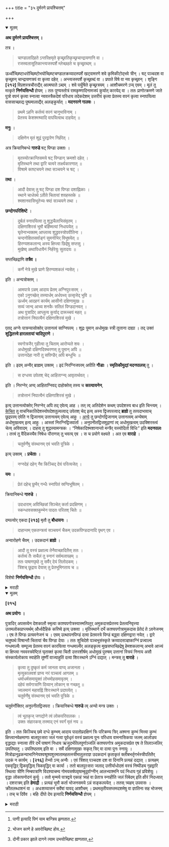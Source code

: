 +++
title = "३५ दुर्मरणे प्रायश्चित्तम्"

+++

<details open><summary>मूलम्</summary>

**अथ दुर्मरणे प्रायश्चित्तम् ।**

तत्र ।

> चाण्डालादिहते ऽन्तरिक्षमृते कृच्छ्रातिकृच्छ्रचान्द्रायणानि वा ।  
रजस्वलासूतिकान्त्यजस्पर्शे म्लेच्छहते च कृच्छ्राब्दम् ॥  

ऊर्ध्वोच्छिष्टाधरोच्छिष्टोभयोच्छिष्टचण्डालक्रव्यादस्पर्शे खट्वामरणे शवे कृमिकीटोद्भवे त्रीन् । षट् पञ्चदश वा कृच्छ्रान् चान्द्रायणत्रयं वा कृत्वा दहेत् । अन्त्यजस्पर्शे कृच्छ्राब्दं वा । प्रपाते विषे वा नव कृच्छ्रान् । शृङ्गि **[२१२]** विप्रशस्त्रचौराद्यैर् आत्मघाते ऽब्दम् । शवे पर्युषिते कृच्छ्रत्रयम् । आशौचमरणे ऽप्य् एवम् । मूलं तु मत्कृते **निर्णयसिन्धौ** ज्ञेयम् । ततः पुण्यस्तोत्रं रामकृष्णादिनामजपं कुर्यात् कारयेद् वा । ततः प्राणोत्क्रमणे जाते पुत्रो वपनं कृत्वा स्नात्वा नववस्त्रैकदेशं परिधाय तदेकदेशम् उत्तरीयं कृत्वा प्रेतस्य वपनं कृत्वा स्नापयित्वा वाससाच्छाद्य पुष्पमालाद्यैर् अलङ्कुर्यात् । **मदनरत्ने गालवः** । 

> प्रथमे ऽहनि कर्तव्यं वपनं चानुभाविनाम् ।  
प्रेतस्य केशश्मश्र्वादि वापयित्वाथ दाहयेत् ॥

**मनुः** ।

> दक्षिणेन मृतं शूद्रं पुरद्वारेण निर्हरेत् ।

अत्र क्रियानिबन्धे **गारुडे** षट् पिण्डा उक्ताः । 

> मृतस्योत्क्रान्तिसमये षट् पिण्डान् क्रमशो दहेत् ।  
मृतिस्थाने तथा द्वारि चत्वरे तार्क्ष्यकारणात् ॥  
विश्रामे काष्टचयने तथा सञ्चयने च षट् ।

**तथा** ।

> आदौ देवास् तु षट् पिण्डा दश पिण्डा दशाह्निकाः ।  
स्थाने चार्धपथे ऽतीते चितायां शवहस्तके ॥  
श्मशानवासिभूतेभ्यः षष्ठं सञ्चयने तथा ।

**छन्दोगपरिशिष्टे** ।

> दुर्बलं स्नापयित्वा तु शुद्धचैलाभिसंवृतम् ।  
दक्षिणाशिरसं भूमौ बर्हिष्मत्यां निधापयेत् ॥  
घृतेनाभ्यक्तम् आप्लाव्य शुद्धवस्त्रोपवीतिना ।  
चन्दनोक्षितसर्वाङ्गं सुमनोभिर् विभूषयेत् ॥  
हिरण्यशकलान्य् अस्य क्षिप्त्वा छिद्रेषु सप्तसु ।  
मुखेष्व् अथापिधायैनं निर्हरेयुः सुतादयः ॥

सप्तच्छिद्राणि **तत्रैव ।**

> कर्णे नेत्रे मुखे घ्राणे हिरण्यशकलं न्यसेत् । 

इति । अन्यत्रोक्तम् ।

> आमपात्रे ऽन्नम् आदाय प्रेतम् अग्निपुरःसरम् ।  
एको ऽनुगच्छेत् तस्यार्धम् अर्धपथ्य् उत्सृजेद् भुवि ॥  
ऊर्ध्वम् आदहनं कार्यम् आसीनो दक्षिणामुखः ॥  
सव्यं जान्व् आच्य शनकैः सतिलं पिण्डदानवत् ।  
अथ पुत्रादिर् आप्लुत्य कुर्याद् दारूच्चयं महत् ॥  
तत्रोत्तानं निपात्यैनं दक्षिणाशिरसं मुखे ।

एतद् अग्नेः पात्रन्यासोक्तेर् उत्तानत्वं साग्निपरम् । शूद्रः पुमान् अधोमुखः स्त्री तूत्ताना दाह्या । तद् उक्तं **शुद्धितत्त्वे हारलतायां चादिपुराणे** ।

> स्वगोत्रजैर् गृहीत्वा तु चिताम् आरोप्यते शवः ।  
अधोमुखो दक्षिणदिक्चरणस् तु पुमान् अपि ॥  
उत्तानदेहा नारी तु सपिण्डैर् अपि बन्धुभिः ॥ 

इति । इदम् अन्यैर् ब्राह्मम् उक्तम् । इदं निरग्निजपरम् अपीति **गौडाः** । **स्मृतिकौमुद्यां मदनपालस्** तु । 

> स दग्धव्य उपेतश् चेद् आहिताग्न्य् आवृतार्थवत् । 

इति । निरग्नेर् अप्य् आहिताग्निवद् दाहोक्तेस् तस्य च **कात्यायनेन**,

> तत्रोत्तानं निपात्यैनं दक्षिणाशिरसं मुखे ।

इत्य् उत्तानत्वोक्तेर् निरग्नेर् अपि तद् एवेत्य् आह । तत् त्व् अतिदेशेन कथम् उपदेशस्य बाध इति चिन्त्यम् । <u>केचित्</u> तु वाचनिकातिदेशस्योपदेशतुल्यत्वाद् उपेतश् चेद् इत्य् अस्य द्विजपरत्वाद् **ब्राह्मे** तु तत्पदाभावाच् छूद्रपरम् एवेति न द्विजानाम् उत्तानत्वम् एवेत्य् आहुः । <u>अन्ये</u> तु छन्दोगद्विजानाम् उत्तानत्वम् अन्येषाम् अधोमुखत्वम् इत्य् आहुः । आस्तां निरग्निद्विजवार्ता । अनुपनीतद्विजशूद्राणां त्व् अधोमुखत्वम् उदक्शिरस्त्वं चेत्य् अविवादम् । दाहस् तु शूद्रस्यामन्त्रकः । “निषेकादिश्मशानान्तो मन्त्रैर् यस्योदितो विधिः” इति **मदनपालः** । तत्त्वं तु वैदिकस्यैव निषेधः पौराणस् तु भवत्य् एव । स च प्रयोगे वक्ष्यते । अत एव **वाराहे** ।

> चतुर्वर्णेषु संस्थानम् एवं भवति पुत्रिके ।

इत्य् उक्तम् । **प्रचेताः** ।

> नग्नदेहं दहेन् नैव किञ्चिद् देयं परित्यजेत् ।

**यमः** ।

> प्रेतं दहेच् छुभैर् गन्धैः स्नापितं स्रग्विभूषितम् ।

क्रियानिबन्धे **गारुडे** ।

> उदधाराम् अविच्छिन्नां सिञ्चेत् कर्ता प्रदक्षिणम् ।  
स्कन्धावसक्तकुम्भेन पादतः परितश् चितेः ॥ 

दम्पत्योर् एकदा **[२१३]** मृतौ तु **बौधायनः** ।

> दाहान्तम् एकतन्त्रत्वं सञ्चयनं चैकम् उदकपिण्डदानादि पृथग् एव ।

अन्वारोहणे चैवम् । उदकदानं **ब्राह्मे** ।

> आदौ तु वस्त्रं प्रक्षाल्य तेनैवाच्छादितैस् ततः ।  
कर्तव्यं तैः सचैलं तु स्नानं सर्वमलापहम् ॥  
ततः पाषाणपृष्ठे तु सर्वैर् देयं तिलोदकम् ।  
त्रिंशच् छूद्राय देयास् तु प्रेतभूमिगताय च ॥

विशेषो **निर्णयसिन्धौ** ज्ञेयः । 
</details>

<details><summary>मराठी</summary>

यानन्तर दुर्मरणनिमित्तक प्रायश्चित्त साङ्गतो. 

त्यान्त, चाण्डालादिकान्नी मारला व अन्तरिक्षाम्त ( माडीवर किंवा पलङ्गावर भूमिम्पर्श न होतां ) मेला तर. तच्छुच्यथे कृच्छ, अतिकृच्छ, व नान्द्रायण, यान्तून दोपतारतम्यान । प्रायश्चित्त करावम्. प्रेताम रजम्बला, बाळन्तीण. म्लेच्छ याञ्चा म्पर्श झाल्याम । मलेच्छान्नी मारल्याम, कृच्छाव्द प्रायश्चित्त करावे. ऊर्ध्वोच्छिष्ट[^१], अधरोच्छिष्ट[^२] व उभयोच्छिष्ट[^३] डाल, व हिमक पशु, याञ्चा म्पर्श झाल्याम, व बानन्यावर मेल्याम, प्रेताम किने मुङ्ग्या इत्यादि झाल्यास. ३।६।१५ कृच्छर. किंवा ३ चान्द्रायणं करून प्रेतदाह करावा.

[^१]: पाणी इत्यादि पिणं याम बान्त्रिय झणतात. 

[^२]: भोजन काणे हे अवरोच्छिष्ट होय. 

[^३]: दोनी प्रकार झाले दागने त्याम उभयोच्छिष्ट ह्मणतात,

केवळ अन्त्यजम्पर्शच झाला असेल तर, कृपर किंवा १ अब्द, ग्वाली पहन व विषाने मेल्याम ९ कृच्छ, शङ्गी पशु, ब्राह्मण, शम्त्र व नोरादिकान्नी माग्ल्याम आणि आत्मघात केल्यास १ अब्द प्रायश्चित्त करावम्. प्रेत १ । २ किंवा अधिक दिवस राहिल्याम, व आशौचाम्त मेल्यास ३ कृचर प्रायश्चित्त करून दाह करावा. याची मृलवचन मत्कृत निर्णयमित पहावी. नन्तर पुण्य कारक म्नोत्र व गमकृष्णादि नाम आपण जपावी. किंवा दुमच्याकडून जप करबन, आपण एकावी. नन्तर प्राणी क्रमण झाल्यावर. पुत्रादि अन्त्यकमाधिका-यान, सार करून. मान केल्यावर, नव्या वस्त्राचं अधे नेमून, त्याच्या भागाचं उत्तरीय करून, प्रेतान वपन कमन त्याम मान वालन, वस्त्रानं गुण्डाळून, पुप्पमालादि चालून, अलङ्कार कगा. मदनगन्नाम्त गालय ह्मणतो की,-"पहिल्या दिवशी पुत्रादिकान्नी वपन करून, प्रताचे कंशादि वपन कर. खून त्याचा दाह करावा." प्रेत म्मशानाम्त काणच्या मागान न्यावं त्याविषयी मन मणतो "शूद्राचं प्रेत नगगच्या दक्षिण द्वागनं म्मशानाम्त न्यावं." य क्रियानिबन्धाम्त गरुट पुराणोक्त ६ पिण्ड साङ्गितले आहेत. ते अमे की, "मृताच्या उत्क्रान्तिकाठी अनुक्रमान ६ पिण्ड दग्ध करावे. त्याञ्चा क्रम, मलल्या म्थानी १, द्वारी १. अङ्गणाम्त १. हा गरुडास उद्देशून द्यावा; म्मशानाम्त प्रेत ठेवण्याच्या जागी १, का रचल्यावर ?, व प्रेत टेविल्या वर त्याच्या हाताम्त १ मिळून ६ पिण्ड द्यावे.” तसेम्च प्रथम पूर्वोक्त ६ पिण्ड देऊन. आशौचाम्त प्रतिदिवशी एक एक असे १० द्यावे. त्याञ्चा प्रकार-"प्रेतस्थानी, अर्धमार्गावर, चितेवर, प्रेतहनी, म्मशानवासी भूतांस, व सञ्चयनप्रसङ्गी, असे ६ द्यावे. हा प्रकार पूर्वोक्ताहून भिन्न आहे." छन्दोगपरिशिष्टान्त- "प्रेतास स्मशानाम्त स्नान घालून, शुद्ध वस्त्रे वेष्ट्रन, दक्षिणेस मस्तक करून, तें चितेवर ठेवावे. त्याच्या अङ्गास तूप लावून, स्नान घालून, शुद्ध वस्त्रे व उपवीत घालून, सर्वाङ्गीं चन्दन लावून, पुप्पान्नी भूपित करावम्. व सोन्याचे तुकडे सर्व द्वारान्तून ह्मणजे शिश्न व गुद वजे करून इतर सप्त द्वागम्त घालावे. त्याचे मुख वस्त्राने आङ्कून, पुत्रादिकान्नी म्मशानाम्त न्यावें." सुवर्ण घालण्याची सप्त द्वारे त्यान्तच साङ्गितली आहेत ती-"२ कर्ण, २ नासिका, २ नेत्र व मुख मिळून ५,' असे साङ्गितले आहे. “पात्राम्त आमान्न घेऊन, पुढे अग्नि करून, प्रेत म्मशानाम्त न्यावे. त्याच्या मागून आमान्न घेणाराने जाऊन अर्धमार्गी ते भूमीवर टाकावम्. कल्ने दक्षिणेस मुख करून दाहादि करावे. डाव्या गुडम्यान्तून हात घेऊन, सतिल पिण्ड द्यावा." "नन्तर पुत्रादिकान्नी स्नान करून, चिता रचून तीवर उताणं मस्तक दक्षिणेस करून प्रेत निजवून, जाळावे.' येथे उताणे निजवावे, असे साङ्गण्याचा हेतु इतकाच की,-"अग्निहोत्री मृत झाल्यास त्याच्या प्रेतावर २ अरणी ठेवाव्या," असे साङ्गितले आहे. ह्मणून प्रेत उताणें निजवावेम्. परन्तु ते साग्निकाविषयी आहे. शूद्रास त्याचा अधिकार नाही ह्मणून, शूद्रपुरुपाम खाली मुख करून, व सर्व वात ल्या स्त्रियाम्स उताण्या दहन कराव्या. तेम्च शुद्धितत्त्व व हारलतत आदिपुराणाम्त साङ्गितले आहे. जसे-'मृताच्या गोत्रजान्नी त्याचे प्रेत म्मशानाम्त नेऊन, दक्षिणेस उम करून अधोमुख चितेवर निनवावे. स्त्रीस उताणी ठेवावी. " येथे पुरुपास उत्तान नि जवावा असे आहे ते शूद्रविषयक होय. "हेच ब्राह्मणपर, " अमें अन्य ग्रन्थकारां चे मत आहे. तसेच हे "निरग्निद्विजपर," असं गौड ह्मणतात. स्मृतिकौमुदीत मद नपाल तर,- "जरी आहिताग्नि नसेल तरी आहिताग्नीचेपरी यथाविधि त्याचा दाह क रावा असे निरग्निकाचाहि आहिताग्निवत् दाह साङ्गितला आहे. व कात्यायनानं चितेवर प्रेत उताणे दक्षिणेस मस्तक ठेवून, दहन करावम्, असं साङ्गितले आहे ह्मणून, निरग्निका सही हाच विधि आवश्यक आहे, असें ह्मणतो. ते त्याचे मत अतिदेशाने उपदेशाचा बाध कसा होतो? याविषयी विचार्य आहे. कित्येक तर- "वाचनिक अतिदेश उपदेश तुल्य आहे, व 'उपेतश्चेत्,' याचें द्विजपरत्व आहे. व ब्राह्मवचनाम्त तें पद नाही ह्मणून, हैं वचन शूद्रपरच आहे. केवळ ब्राह्मणांसच उत्तानत्व नाही,' असें ह्मणतात. अन्य कित्येक तर-"छन्दोग-ब्राह्मणाम्स उत्तानत्व व इतराम्स अधोमुखत्व साङ्गितले आहे," असें मणतात. आतां निरनिद्विनाची वार्ता असो. अनुपनीत द्विज व शूद्राम्स तर अधोमुखत्व व उत्तरेस शिर करून ठेवणे ही निर्विवाद आहेत. शूद्राचा दाह तर अमन्त्रक करावा कारण, "गर्भाधानादि विधि स्मशानाम्त मन्त्रान्नी करावा असें ज्याविषयी विधिव चन आहे त्याञ्चा समन्त्रक दाह होतो, इतराञ्चा होत नाही," असें मदनपाल ह्मणतो. यान्तील तत्त्व तर असे की, पूर्वोक्त वचनाने वैदिकमन्त्राचाच निषेध होतो, पुराणो. क्ताचा होत नाही ह्मणून, शूद्राञ्चा पौराणमन्त्रान्नी दाहादि विधि करावा. तो दाहादिकाञ्चा प्रकार पुढे प्रयोगाम्त साङ्गेन. पौराणविधि होतो अतएव वराहपुराणान्त-" नारहि वर्णाम्त पूर्वोक्त रीतीने ( ब्राह्मणादि त्रिवर्णास वैदिक व शूद्राम्स पुराणोक्त मन्त्रान्नी) औवदेहिक विधि करतां येतो, " असे साङ्गितले आहे. प्रचेता ह्मणतो-"प्रेत नग्न जाळू नये. तर काही वस्त्र त्यावर असावेम्, व कांहीं स्मशानस्थाम्स द्यावे. " यम ह्मणतों-" प्रेतास स्नान घालून माळा गम्ध इत्यादिकान्नी भूपित करून जाळावे. " क्रियानिबन्धाम्त गरुडपुरा णान्त-" दाहकानें खान्द्यावर उदकपूर्ण मातीचा कलश घेऊन, नितेच्या प्रदक्षिण सम्. तत उदकधारा करावी, " असे साङ्गितले आहे. स्त्री व पुरुष जर, एककालीन मर तील तर त्याञ्च्या उत्तरकर्माविषयी बौधायन ह्मणतो-: शव नेल्यापासून दोघाञ्चा दाह होईपर्यम्त सर्व विधि एकतन्त्राने करावा. तसेच अस्थिसञ्चयन एकच करावेम्. उदक व पिण्डदानादि भिन्न करावे. कोणी स्त्रीने अन्वारोहण केल्यास पूर्वोक्त रीतीनेच सर्व कर्म करावे, असें ह्मणतात. " उदकदान कसे करावे त्याविषयी ब्राह्मपुराणान्त-"प्रथम वस्त्र धुवून तेम्च नेसून, सर्व मल जातील अमें सचैल स्नान करावे. नन्तर सर्वान्नी पाषाणावर तिलोदक द्यावेम्. ते शूद्राने ३० अञ्जलि द्यावम्, " असे साङ्गितले आहे. एतत्सम्बन्धी वि शेप निर्णयसिन्धूम्त पाहावा. 
</details>

<details open><summary>मूलम्</summary>

**[२१५]**

**अथ प्रयोगः ।**

पुत्रादिर् अपसव्येन देशकालौ स्मृत्वा काश्यपगोत्रस्यास्मत्पितुर् अमुकदासप्रेतस्य प्रेतत्वनिवृत्त्या उत्तमलोकप्राप्त्यर्थम् और्ध्वदैहिकं करिष्ये इत्य् उक्त्वा । मृतिस्थाने दर्भे काश्यपगोत्रामुकदास प्रेतेदं ते ऽवनेजनम् । एष ते पिण्डः प्रत्यवनेजनं च । एवम् उत्थापनपिण्डं दत्वा प्रेतवस्त्रे पिण्डं बद्ध्वा दक्षिणद्वारा नयेत् । द्वारे चतुष्पथे विश्रान्तौ चितायां चैव पिण्डा देयाः । ततः शुचिदेशे पञ्चभूसंस्कृते क्रव्यादसञ्ज्ञकाग्निं प्रज्वाल्य गन्धमाल्यैः सम्पूज्य प्रेतस्य वपनं कारयित्वा गन्धमाल्यैर् अलङ्कृत्य मुखसप्तच्छिद्रेषु हेमशकलान्य् अभावे आज्यं वा क्षिप्त्वा नववस्त्रवेष्टितं घृताक्तं कृत्वा चितौ उत्तरशीर्षम् अधोमुखं पुरुषम् उत्तानां स्त्रियं निनाय असौ संस्कार्यलोकाय स्वाहेति तूष्णीं वाज्याहुतिं दत्वा शिरःस्थाने ऽग्निं दद्यात् । मन्त्रस् तु **वाराहे** । 

> कृत्वा तु दुष्कृतं कर्म जानता वाप्य् अजानता ।  
मृत्युकालवशं प्राप्य नरं पञ्चत्वं आगतम् ॥  
धर्माधर्मसमायुक्तं लोभमोहसमावृतम् ।  
दहेयं सर्वगात्राणि दिव्यान् लोकान् स गच्छतु ॥  
ज्वलमानं महावह्निं शिरःस्थाने प्रदापयेत् ।  
चतुर्वर्णेषु संस्थानम् एवं भवति पुत्रिके ॥

चतुर्वर्णोक्तिर् अनुपनीतद्विजपरा । क्रियानिबन्धे **गारुडे** त्व् अन्यो मन्त्र उक्तः । 

> त्वं भूतकृज् जगद्योने त्वं लोकपरिपालकः ।  
उक्तः संहारकस् तस्माद् एनं स्वर्गं मृतं नय ॥ 

इति । ततः किञ्चिच् छवे दग्धे कुम्भम् आदाय पादतोप्रदक्षिणं त्रिः परिक्रम्य त्रिर् अश्मना कुम्भं भित्त्वा कुम्भं क्षिप्त्वानवेक्षमाणाः बालपुरःसरा जलं गत्वा पूर्वधृतं वस्त्रं प्रक्षाल्य पुनः परिधाय वामनासिकया जलम् आलोड्य वृद्धाद्याः स्नात्वा तीरे दर्भे पाषाणं निधाय ऋजुदर्भतिलपूर्णाञ्जलिं काश्यपगोत्र अमुकदासप्रेत एष ते तिलाञ्जलिर् उपतिष्ठतु । उपतिष्ठताम् इति वा । सर्वे दक्षिणामुखाः सकृत् त्रिर् वा दत्वा पुनः स्नायुः । मित्रोढानूढकन्याभागिनेयश्वश्रूश्वशुरमातामहतत्स्त्रीमातुलराज्ञ उदकदानं कृताकृतं क्लीबभर्तृगर्भस्त्रीपतितैर् उदकं न कार्यम् । **[२१६]** तेभ्यो ऽप्य् अन्यैः । एवं त्रिंशत् पञ्चदश दश वा दिनानि प्रत्यहं दद्यात् । प्रत्यहम् एकवृद्धिर् द्विकवृद्धिस् त्रिकवृद्धिर् वा कार्या । ततो बालपुरःसरा जलाद् उत्तीर्याधोदशं वस्त्रं निष्पीड्य गृहद्वारि स्थित्वा त्रीणि निम्बपत्राणि विदश्याचम्य गोमयसर्षपवृषाम्बुदूर्वाग्नीन् आलभ्याश्मनि पदं निधाय गृहं प्रविशेयुः । वृद्धाः लोकापनोदनं कुर्युः । ततो मृन्मये पात्रद्वये एकाहं त्र्यहं वा प्रेतात्र स्नाहीति जलं पिबेदम् इति क्षीरं निदध्यात् । दशरात्रम् इति **हेमाद्रौ** । प्रत्यहं भूमौ कर्ता भोजनसमये ऽन्नं सङ्कल्पयेत् । ततस् त्र्यहम् उपवासः । क्रीतलब्धाशनं वा । अधःशय्यासनं सर्वेषां यावद् आशौचम् । प्रथमतृतीयसप्तमदशमेषु वा ज्ञातिना सह भोजनम् । तच् च दिवैव । बहिः दीपो देय इत्यादि **निर्णयसिन्धौ** ज्ञेयम् ।

</details>

<details><summary>मराठी</summary>

आतां प्रयोग साङ्गतो. 

पुत्रादि कर्मकल्न अपसव्याने देशकाल स्मरून, काश्यपगोत्रस्य अस्मत्पितुः ( येथे मृताचा संस्कार अन्य करणारा असल्यास, त्याने आपल्या सम्बन्धानुसार उह करावा )

> अमुकदासप्रेतस्य प्रेतत्वनिवृत्त्या उत्तमलोकप्राप्त्यर्थम् और्ध्वदैहिकं करिष्ये 

असे ह्मणून, मृतस्थानी दर्भावर - काश्यपगोत्रामुकदास प्रेतेदं तेऽवनेजनं ह्मणून अवनेजन देउन एप ते पिण्डः ह्मणून पिण्ड देऊन, इदं ते प्रत्यवनेजनं असें प्रत्यवनेजन द्यावे. असेम्च प्रत उचलतेवेळी उत्थापनपिण्ड देऊन, तो प्रेताच्या अङ्गावरच्या वस्त्राम्त बान्धून, प्रेत दक्षिण द्वाराने स्मशानाम्त न्यावेम्, व गृहद्वारान्त, चतुप्पथाम्त व प्रेतविश्रान्तिस्थानी पिण्ड द्यावे. नन्तर शुद्ध भूमीवर पञ्चभूसंस्कार करून, क्रव्यादनामक अग्नि स्थापन करून, तो पेटल्यावर गं धपुष्पादिकान्नी पूजून, प्रेतवपन करून, गन्धपुप्पादिकान्नी अलङ्कृत करून, पूर्वोक्त सप्त छिद्राम्त सुवर्ण, त्याच्या अभावी तूप घालून, नूतन वस्त्राने वेष्टून, तूप लावून उत्तरेस म स्तक करून, पुरुप असल्यास अधोमुख, स्त्रीस उताणी निजवून चिता प्रज्वलित करावी. अग्नीत " असौ संस्कार्यलोकाय स्वाहा" ह्मणून किंवा तूष्णीं आज्यहवन करून, मस्तकस्थानी पुढील मन्त्राने अग्नि द्यावा. तो मन्त्र वराहपुराणाम्त कथित आहे. जसे 

> कृत्वा तु दुष्कृतं कर्म जानता वाप्यजानता ॥  
मृत्युकालवशं प्राप्य नरं पञ्चत्वमागतम् ॥ १ ॥  
धर्माधर्मसमायुक्तं लोभमोहसमावृतम् ॥  
दहेयं सर्वगात्राणि दिव्यान्लोकान्स गच्छतु ॥ २ ॥ 

याने प्रदीप्त अग्नि शिरःस्थानी द्यावा. “ चार वर्णास हाच विधि उक्त आहे. " येथें चारहि वर्णास हाच विधि उक्त आहे, असे पटलें तें द्विनांविषयी अनुपनीतद्विजपर आहे; कारण, उपनीत द्विनाम्स वैदिकमन्त्रान्नी दाह उक्त आहे. त्यासी विरोध येईल ह्मणून वरील व्यवस्था आहे. याविषयी क्रियानिबन्धाम्त गरुड पुराणाम्त अन्य मन्त्र साङ्गितला आहे. तो-

> त्वं भूतकृज्जगद्योने त्वं लोकपरिपालकः ।  
उक्तः संहारकस्तस्मादेनं स्वर्गे मृतं नय ॥ १ ॥ 

अमा अग्नि देऊन, प्रेत किञ्चित् ज कल्यावर पूर्वोक्त कुम्भ घेऊन, प्रेताच्या पायाम्पासून प्रारम्भ करून, ३ प्रदक्षिणा करून दग डाने ३ वेळ तो कुम्भ फोडून टाकून, तो न पाहातां बालकाम्स पुढे करून, उदकसमीप जाऊन, प्रथम नेसलेले वस्त्र धुवून, तें पुनः नेसून कमरेइतक्या पाण्याम्त जाऊन, डाव्या ना कपुडीने उदक आलोडन करून ( ३ वेळ फिरवून ), वृद्धक्रमाने स्नान करून. उदकतीरी दर्भावर पाषाण ठेवून, ऋजुदर्भ व तिळान्नी पूर्ण उदकान्नलि-- काश्यपगोत्रामुकदास प्रेत एप ते तिलाञ्जलिरुपतिष्ठतु-किंवा-उपतिष्ठतां ह्मणून सर्वान्नी दक्षिणाभिमुख असून १ किंवा ३ अञ्जलि देऊन, पुनः स्नान करावे. मित्र, त्याची स्त्री. विवाहित व अविवाहित कन्या, भाचा, सासू, सासरा, आईचा बाप व त्याची स्त्री, मातुल, व स्वदेशीय राना, याम्म प्रेमानें उदक देणार तर द्यावेम्, न दिल्यास दोष नाही. नपुंसक जीना पति आहे ती व गर्भिणी स्त्री, तसेच पतित यान्नी स्वसंवन्ध्याम्स उदक देऊ नये, व यांसहि इतरान्नी देऊ नये. असे ३० । १५ किंवा १० दिवसपर्यम्त प्रतिदिवसी उदक द्यावम्. प्रतिदिनी १।२।३ असे क्रमाने उदकाञ्जलि वाढवावे अमाहि प्रकार आहे. असे उदकदान आल्यावर. बालकाम्स पुढे करून, उदकान्तून बाहेर येउन, खाली दशा करून वत्र धुवून, स्वगृहीं जाउन, द्वारी उभे रहावे. नन्तर लिम्बाची ३ पाने भान विदिशा--( आग्नेयादिक ४ )भिमुग्न आचमन करून, गोमय, मोहन्या, बैल, उदक, दुर्वा व अग्नि याञ्चा म्पर्श करून, दगडावर पाय ठेवून घराम्त जावेम्. वृद्धान्नी आपण शोक न करितां इतराम्स बोध करून त्याञ्चा शोक दूर करावा. नन्तर २ दिवमी मातीच्या २ भाड्याम्त १ किंवा ३ दिवमपयन्त-प्रेतात्र नाहि ह्मणून एकाम्त उदक, व प्रेत पिवेदं ह्मणून दुसऱ्या पात्री दृध टवीत अमावे. "असे दहा दिवस करावं," अमं हेमाद्रीम्त साङ्गितले आहे. कर्मकत्यानं प्रतिदिनी भोजन समयीं भूमीवर सङ्कल्प करून अन्न ठेवावम्. नन्तर ३ दिवम उपवाम करावा. किंवा अन्न विकत घ्यावे, अथवा मिळालले अन्न सेवन करावम्, स्वयम्पाक करुन जेवू नये. आशौचाम्त भूमीवर निजावें व बसावेम्. १ । ३ । ७ । १० व्या दिवमी स्वज्ञातीमह दिवमा भोजन क रावेम्. रात्री करू नये. प्रेताम घराबाहेर १ वर्ष किंवा १० दिवस दीप द्यावा. इत्यादि प्र कार निर्णयसिन्धूत पहावे. 
</details>